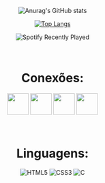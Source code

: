 <div align="center">

![Anurag's GitHub stats](https://github-readme-stats.vercel.app/api?username=VianaSamuel&show_icons=true&theme=darcula&hide_border=1&custom_title=Stats%3A&line_height=30px&title_color=20d464&icon_color=20d464)
  
[![Top Langs](https://github-readme-stats.vercel.app/api/top-langs/?username=VianaSamuel&theme=darcula&hide_border=1&custom_title=Top%20Languages%20by%20Commit&title_color=20d464&card_width=495&exclude_repo=spotify-box,music-box,productive-box,activity-box)](https://github.com/anuraghazra/github-readme-stats)

![Spotify Recently Played](https://spotify-recently-played-readme.vercel.app/api?user=5lmidc5vcdasdtbchdeo7t0m8&width=495)

<br>

# Conexões:
<a href="https://www.linkedin.com/in/samuel-luiz-viana/"><img src="https://www.vectorlogo.zone/logos/linkedin/linkedin-tile.svg" width="50"></a>
<a href="https://www.instagram.com/samuluizzz/"><img src="https://www.vectorlogo.zone/logos/instagram/instagram-tile.svg" width="50"></a>
<a href="https://www.sptfy.com/samuluizzz/"><img src="https://www.vectorlogo.zone/logos/spotify/spotify-tile.svg" width="50"></a>
<a href="https://steamcommunity.com/id/panenosistema"><img src="https://www.vectorlogo.zone/logos/steampowered/steampowered-tile.svg" width="50"></a>

<br>

# Linguagens:
![HTML5](https://img.shields.io/badge/HTML5-E34F26?style=for-the-badge&logo=html5&logoColor=white) ![CSS3](https://img.shields.io/badge/CSS3-1572B6?style=for-the-badge&logo=css3&logoColor=white) ![C](https://img.shields.io/badge/C-00599C?style=for-the-badge&logo=c&logoColor=white)
  
</div>
